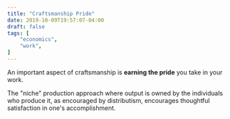 ```yaml
---
title: "Craftsmanship Pride"
date: 2019-10-09T19:57:07-04:00
draft: false
tags: [
	"economics",
	"work",
]
---
```

An important aspect of craftsmanship is **earning the pride** you take in your work.

The "niche" production approach where output is owned by the individuals who produce it, as encouraged by distributism, encourages thoughtful satisfaction in one's accomplishment.
